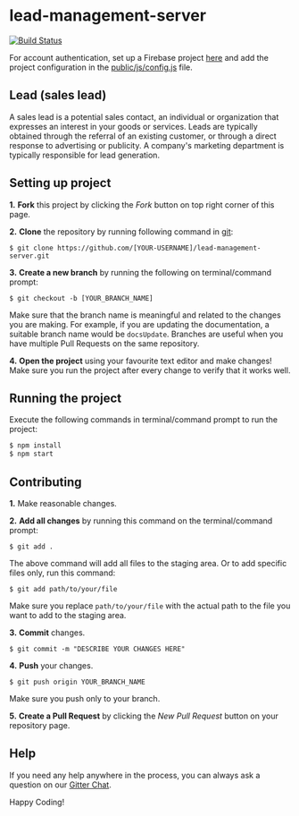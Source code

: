 # lead-management-server
[![Build Status](https://travis-ci.org/JBossOutreach/lead-management-server.svg?branch=master)](https://travis-ci.org/JBossOutreach/lead-management-server)

For account authentication, set up a Firebase project [here](https://console.firebase.google.com)
and add the project configuration in the [public/js/config.js](https://github.com/jboss-outreach/lead-management-server/blob/master/public/js/config.js) file.

## Lead (sales lead)
A sales lead is a potential sales contact, an individual or organization that expresses an interest in your goods or services. Leads are typically obtained through the referral of an existing customer, or through a direct response to advertising or publicity. A company's marketing department is typically responsible for lead generation.



## Setting up project

**1.** **Fork** this project by clicking the _Fork_ button on top right corner of this page.

**2.** **Clone** the repository by running following command in [git](https://git-scm.com/):
```
$ git clone https://github.com/[YOUR-USERNAME]/lead-management-server.git
```

**3.** **Create a new branch** by running the following on terminal/command prompt:
```
$ git checkout -b [YOUR_BRANCH_NAME]
```
Make sure that the branch name is meaningful and related to the changes you are making. For example, if you are updating the documentation, a suitable branch name would be `docsUpdate`. Branches are useful when you have multiple Pull Requests on the same repository.

**4.** **Open the project** using your favourite text editor and make changes! Make sure you run the project after every change to verify that it works well.


## Running the project

Execute the following commands in terminal/command prompt to run the project:
```sh
$ npm install
$ npm start
```

## Contributing

**1.** Make reasonable changes.

**2.** **Add all changes** by running this command on the terminal/command prompt:
```
$ git add .
```

The above command will add all files to the staging area.
Or to add specific files only, run this command:
```
$ git add path/to/your/file
```
Make sure you replace `path/to/your/file` with the actual path to the file you want to add to the staging area.

**3.** **Commit** changes.
```
$ git commit -m "DESCRIBE YOUR CHANGES HERE"
```
**4.** **Push** your changes.
```
$ git push origin YOUR_BRANCH_NAME
```
Make sure you push only to your branch.

**5.** **Create a Pull Request** by clicking the _New Pull Request_ button on your repository page.

## Help
If you need any help anywhere in the process, you can always ask a question on our [Gitter Chat](https://gitter.im/jboss-outreach/gci).


Happy Coding!

